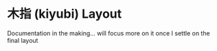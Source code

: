 # 木指 (kiyubi) Layout

Documentation in the making...
will focus more on it once I settle on the final layout
